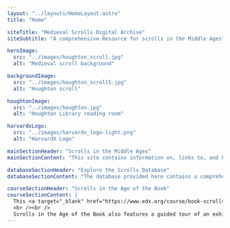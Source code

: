 ```yaml
---
layout: "../layouts/HomeLayout.astro"
title: "Home"

siteTitle: "Medieval Scrolls Digital Archive"
siteSubtitle: "A comprehensive Resource for scrolls in the Middle Ages"

heroImage:
  src: "../images/houghton_scroll.jpg"
  alt: "Medieval scroll background"

backgroundImage:
  src: "../images/houghton_scroll5.jpg"
  alt: "Houghton scroll"

houghtonImage:
  src: "../images/houghton.jpg"
  alt: "Houghton Library reading room"

harvardxLogo:
  src: "../images/harvardx_logo-light.png"
  alt: "HarvardX Logo"

mainSectionHeader: "Scrolls in the Middle Ages"
mainSectionContent: "This site contains information on, links to, and bibliography for all known Western literary scrolls. This online resource will be updated regularly, and provides a single source of comprehensive information about scrolls in the Middle Ages."

databaseSectionHeader: "Explore the Scrolls Database"
databaseSectionContent: "The database provided here contains a comprehensive list of Medieval scrolls, which generally are mentioned only occasionally or in passing, in discussions of the history of the book, or in references to scroll format when it is used for a particular type of text."

courseSectionHeader: "Scrolls in the Age of the Book"
courseSectionContent: |
  This <a target="_blank" href="https://www.edx.org/course/book-scrolls-age-book-harvardx-hum1-2x">free online course</a>, led by Professor Thomas Forrest Kelly, provides an introduction to the making and use of scrolls in the European Middle Ages. Participants in this course will see and examine in detail a number of beautiful objects, and come to understand the thinking of those who chose the scroll format for their texts.
  <br /><br />
  Scrolls in the Age of the Book also features a guided tour of an exhibition on Harvard University's collection of medieval scrolls, held at Houghton Library, Harvard's special collections library, in Spring 2014. Each scroll featured in the exhibit has been fully digitized by Harvard's Preservation Services division, and participants will have the opportunity to interact with them in unprecedented fashion using Mirador, a state-of-the-art image viewer developed by Harvard and Stanford Universities.
---
```

